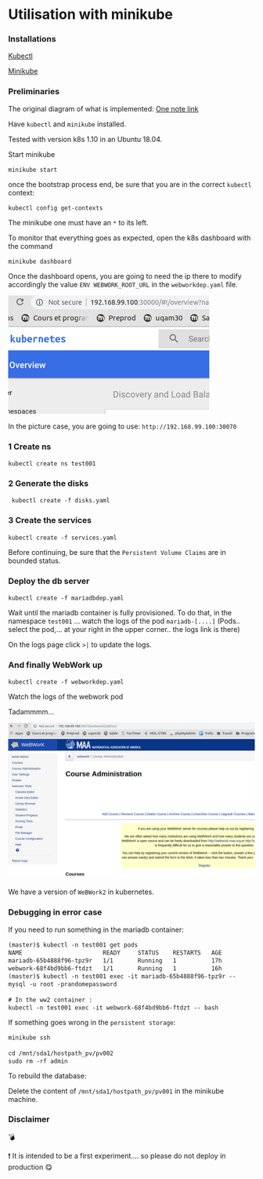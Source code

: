 # Utilisation with minikube

### Installations

[Kubectl](https://kubernetes.io/docs/tasks/tools/install-kubectl/)

[Minikube](https://github.com/kubernetes/minikube)

### Preliminaries

The original diagram of what is implemented: [One note link](https://1drv.ms/f/s!AlNsK5gd2-LsgSrhNY3P7pbtUbkO)

Have `kubectl` and `minikube` installed.

Tested with version k8s 1.10 in an Ubuntu 18.04.

Start minikube
```
minikube start
``` 
once the bootstrap process end, be sure that you are in the correct `kubectl` context:
```
kubectl config get-contexts
```
The minikube one must have an `*` to its left.

To monitor that everything goes as expected, open the k8s dashboard with the command
```
minikube dashboard
```

Once the dashboard opens, you are going to need the ip there to modify accordingly the value `ENV WEBWORK_ROOT_URL`
in the `webworkdep.yaml` file.

![Cluster IP](img/minik8IP.png)

In the picture case, you are going to use: `http://192.168.99.100:30070`

### 1 Create ns

```
kubectl create ns test001
```

### 2 Generate the disks

```
 kubectl create -f disks.yaml
```

### 3 Create the services 

```
kubectl create -f services.yaml
```

Before continuing, be sure that the `Persistent Volume Claims` are in bounded status.

### Deploy the db server

```
kubectl create -f mariadbdep.yaml
```

Wait until the mariadb container is fully provisioned. To do that, in the namespace `test001` ... watch the logs of the pod `mariadb-[....]` (Pods.. select the pod,... at your right in the upper corner.. the logs link is there)

On the logs page click `>|` to update the logs.

### And finally WebWork up

```
kubectl create -f webworkdep.yaml
```

Watch the logs of the webwork pod 


Tadammmm...

![Admin course](img/adminCourse.png)

We have a version of `WeBWork2` in kubernetes.

### Debugging in error case
If you need to run something in the mariadb container:
```
(master)$ kubectl -n test001 get pods
NAME                       READY     STATUS    RESTARTS   AGE
mariadb-65b4888f96-tpz9r   1/1       Running   1          17h
webwork-68f4bd9bb6-ftdzt   1/1       Running   1          16h
(master)$ kubectl -n test001 exec -it mariadb-65b4888f96-tpz9r -- mysql -u root -prandomepassword

# In the ww2 container :
kubectl -n test001 exec -it webwork-68f4bd9bb6-ftdzt -- bash
```

If something goes wrong in the `persistent storage`:

```
minikube ssh

cd /mnt/sda1/hostpath_pv/pv002
sudo rm -rf admin
```

To rebuild the database:

Delete the content of `/mnt/sda1/hostpath_pv/pv001` in the minikube machine.

### Disclaimer

:bomb:

:exclamation: It is intended to be a first experiment.... so please do not deploy in production :yum:

